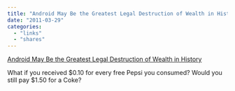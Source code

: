 ```yaml
---
title: "Android May Be the Greatest Legal Destruction of Wealth in History"
date: "2011-03-29"
categories: 
  - "links"
  - "shares"
---
```


[Android May Be the Greatest Legal Destruction of Wealth in History](https://web.archive.org/web/20200928115948/https://gizmodo.com/android-may-be-the-greatest-legal-destruction-of-wealth-5785983)

What if you received $0.10 for every free Pepsi you consumed? Would you still pay $1.50 for a Coke?
